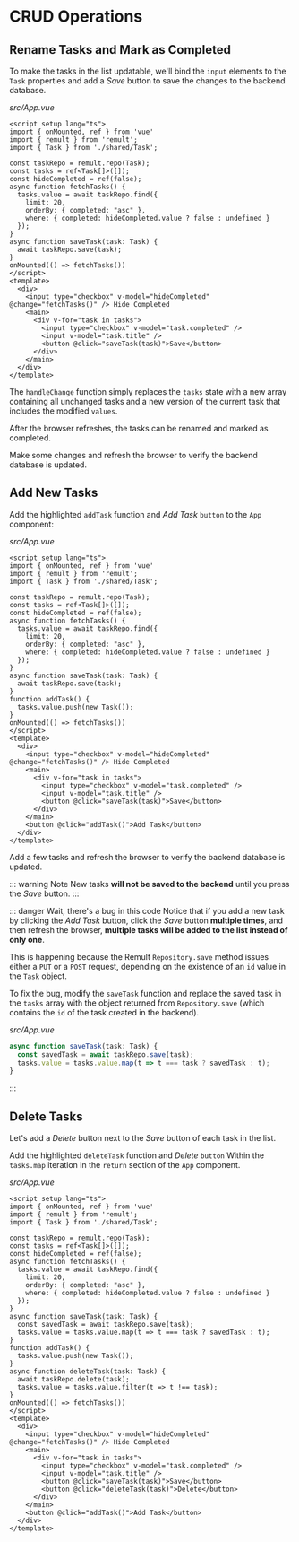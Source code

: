 # CRUD Operations

## Rename Tasks and Mark as Completed

To make the tasks in the list updatable, we'll bind the `input` elements to the `Task` properties and add a *Save* button to save the changes to the backend database.


*src/App.vue*
```vue{16-18,27-28}
<script setup lang="ts">
import { onMounted, ref } from 'vue'
import { remult } from 'remult';
import { Task } from './shared/Task';

const taskRepo = remult.repo(Task);
const tasks = ref<Task[]>([]);
const hideCompleted = ref(false);
async function fetchTasks() {
  tasks.value = await taskRepo.find({
    limit: 20,
    orderBy: { completed: "asc" },
    where: { completed: hideCompleted.value ? false : undefined }
  });
}
async function saveTask(task: Task) {
  await taskRepo.save(task);
}
onMounted(() => fetchTasks())
</script>
<template>
  <div>
    <input type="checkbox" v-model="hideCompleted" @change="fetchTasks()" /> Hide Completed
    <main>
      <div v-for="task in tasks">
        <input type="checkbox" v-model="task.completed" />
        <input v-model="task.title" />
        <button @click="saveTask(task)">Save</button>
      </div>
    </main>
  </div>
</template>
```

   The `handleChange` function simply replaces the `tasks` state with a new array containing all unchanged tasks and a new version of the current task that includes the modified `values`.

   After the browser refreshes, the tasks can be renamed and marked as completed.



Make some changes and refresh the browser to verify the backend database is updated.
## Add New Tasks

Add the highlighted `addTask` function and *Add Task* `button` to the `App` component:

*src/App.vue*
```vue{19-21,34}
<script setup lang="ts">
import { onMounted, ref } from 'vue'
import { remult } from 'remult';
import { Task } from './shared/Task';

const taskRepo = remult.repo(Task);
const tasks = ref<Task[]>([]);
const hideCompleted = ref(false);
async function fetchTasks() {
  tasks.value = await taskRepo.find({
    limit: 20,
    orderBy: { completed: "asc" },
    where: { completed: hideCompleted.value ? false : undefined }
  });
}
async function saveTask(task: Task) {
  await taskRepo.save(task);
}
function addTask() {
  tasks.value.push(new Task());
}
onMounted(() => fetchTasks())
</script>
<template>
  <div>
    <input type="checkbox" v-model="hideCompleted" @change="fetchTasks()" /> Hide Completed
    <main>
      <div v-for="task in tasks">
        <input type="checkbox" v-model="task.completed" />
        <input v-model="task.title" />
        <button @click="saveTask(task)">Save</button>
      </div>
    </main>
    <button @click="addTask()">Add Task</button>
  </div>
</template>
```

Add a few tasks and refresh the browser to verify the backend database is updated.

::: warning Note 
New tasks **will not be saved to the backend** until you press the *Save* button.
:::

::: danger Wait, there's a bug in this code
Notice that if you add a new task by clicking the *Add Task* button, click the *Save* button **multiple times**, and then refresh the browser, **multiple tasks will be added to the list instead of only one**.

This is happening because the Remult `Repository.save` method issues either a `PUT` or a `POST` request, depending on the existence of an `id` value in the `Task` object. 

To fix the bug, modify the `saveTask` function and replace the saved task in the `tasks` array with the object returned from `Repository.save` (which contains the `id` of the task created in the backend).

*src/App.vue*
```ts
async function saveTask(task: Task) {
  const savedTask = await taskRepo.save(task);
  tasks.value = tasks.value.map(t => t === task ? savedTask : t);
}
```
:::

## Delete Tasks

Let's add a *Delete* button next to the *Save* button of each task in the list.

Add the highlighted `deleteTask` function and *Delete* `button` Within the `tasks.map` iteration in the `return` section of the `App` component.

*src/App.vue*
```vue{23-26,37}
<script setup lang="ts">
import { onMounted, ref } from 'vue'
import { remult } from 'remult';
import { Task } from './shared/Task';

const taskRepo = remult.repo(Task);
const tasks = ref<Task[]>([]);
const hideCompleted = ref(false);
async function fetchTasks() {
  tasks.value = await taskRepo.find({
    limit: 20,
    orderBy: { completed: "asc" },
    where: { completed: hideCompleted.value ? false : undefined }
  });
}
async function saveTask(task: Task) {
  const savedTask = await taskRepo.save(task);
  tasks.value = tasks.value.map(t => t === task ? savedTask : t);
}
function addTask() {
  tasks.value.push(new Task());
}
async function deleteTask(task: Task) {
  await taskRepo.delete(task);
  tasks.value = tasks.value.filter(t => t !== task);
}
onMounted(() => fetchTasks())
</script>
<template>
  <div>
    <input type="checkbox" v-model="hideCompleted" @change="fetchTasks()" /> Hide Completed
    <main>
      <div v-for="task in tasks">
        <input type="checkbox" v-model="task.completed" />
        <input v-model="task.title" />
        <button @click="saveTask(task)">Save</button>
        <button @click="deleteTask(task)">Delete</button>
      </div>
    </main>
    <button @click="addTask()">Add Task</button>
  </div>
</template>
```